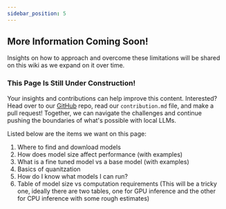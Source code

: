 ```yaml
---
sidebar_position: 5
---
```


## More Information Coming Soon!

Insights on how to approach and overcome these limitations will be shared on this wiki as we expand on it over time. 

### **This Page Is Still Under Construction!**

Your insights and contributions can help improve this content. Interested? Head over to our [GitHub](https://github.com/UnderstandGPT/UnderstandGPT) repo, read our `contribution.md` file, and make a pull request! Together, we can navigate the challenges and continue pushing the boundaries of what's possible with local LLMs.

Listed below are the items we want on this page:
1. Where to find and download models
2. How does model size affect performance (with examples)
3. What is a fine tuned model vs a base model (with examples)
4. Basics of quanitzation
5. How do I know what models I can run?
6. Table of model size vs computation requirements (This will be a tricky one, ideally there are two tables, one for GPU inference and the other for CPU inference with some rough estimates)